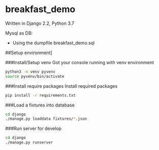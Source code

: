 # breakfast_demo


Written in Django 2.2, Python 3.7

Mysql as DB:
* Using the dumpfile breakfast_demo.sql

##Setup environment]

###Install/Setup venv
Got your console running with venv environment
```bash
python3 -m venv pyvenv
source pyvenv/bin/activate
```

###Install require packages
Install required packages
```bash
pip install -r requirements.txt
```

###Load a fixtures into database
```bash
cd django
./manage.py loaddata fixtures/*.json
```

###Run server for develop
```bash
cd django
./manage.py runserver
```